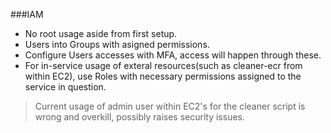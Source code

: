 ###IAM 

- No root usage aside from first setup.
- Users into Groups with asigned permissions. 
- Configure Users accesses with MFA, access will happen through these.
- For in-service usage of exteral resources(such as cleaner-ecr from within EC2), use Roles with necessary permissions assigned to the service in question.

> Current usage of admin user within EC2's for the cleaner script is wrong and overkill, possibly raises security issues.
